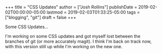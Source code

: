 +++
title = "CSS Updates"
author = ["Josh Rollins"]
publishDate = 2019-02-02T00:00:00-05:00
lastmod = 2019-02-03T01:33:25-05:00
tags = ["blogging", "git"]
draft = false
+++

Some CSS Updates...

<!--more-->

I'm working on some CSS updates and got myself lost between the branches of git (or more accurately magit). I think I'm back on track now, with this version still up while I'm working on the new one.
